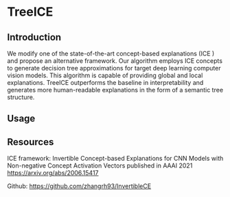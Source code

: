 # TreeICE

## Introduction 
We modify one of the state-of-the-art concept-based explanations (ICE ) and propose an alternative framework. Our algorithm employs ICE concepts to generate decision tree approximations for target deep learning computer vision models. This algorithm is capable of providing global
and local explanations. 
TreeICE outperforms the baseline in interpretability and generates more human-readable explanations in the form of a semantic
tree structure.

## Usage


## Resources
ICE framework: 
Invertible Concept-based Explanations for CNN Models with Non-negative Concept Activation Vectors published in AAAI 2021 
https://arxiv.org/abs/2006.15417 

Github: https://github.com/zhangrh93/InvertibleCE
